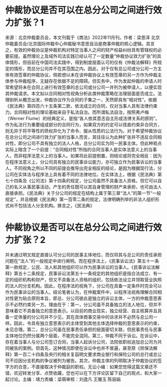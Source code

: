# 仲裁协议是否可以在总分公司之间进行效力扩张？1

来源：北京仲裁委员会，本文刊载于《商法》2022年11月刊。作者：梁恩泽 北京仲裁委员会/北京国际仲裁中心仲裁秘书意思自治是商事仲裁的核心逻辑。具言之，有效的仲裁协议是仲裁机构对特定当事人之间的财产权益纠纷具有管辖权的必要前提。虽然理论上及域外司法实践已经认可了一定数量“仲裁协议效力扩张”的具体情形，但目前在中国司法实践中，得到制度层面认可的仅有《仲裁法解释》所规定的情形，而总分公司并不在其范围之内。因此，对于仅有总公司或分公司一方主体有效签章的仲裁协议，倘若想以未在该仲裁协议上有效签章的另一方作为仲裁主体参与仲裁程序，无疑存在依据不足的障碍。但实务中，作为发起仲裁的申请人时常希望将未在合同上进行有效签章的总公司或分公司一并列为被申请人，以便实现其仲裁请求。本文拟以合同相对性视角分析此类仲裁策略在法理层面是否成立。法理剖析从概念出发，仲裁协议作为合同的子集之一，天然即具有“相对性”。依据《民法典》第四百六十五条第二款，依法成立的合同，仅对当事人具有法律约束力。合同相对性的理论基础来自于私法自治。而所谓私法自治，按照弗卢梅（Werner Flume）的经典定义，是指“各人依其意志自主形成法律关系的原则”。作为私法行为重要组成部分的合同行为，如果双方的约定可以径直约束非合同方，则无异于将平等性的债权异化为了命令、服从性质的公法行为。对于希望仲裁协议在总分公司之间进行效力扩张的当事人而言，其往往认为此种扩张并不违反合同相对性，即分公司不具有独立的法人人格，总分公司实为同一民事主体。但此种观点实际上暗含了一个前提：“合同相对性”所指的合同当事人是实体法意义上的当事人，而非程序法意义上的当事人。如果将此前提倒置，则结论或将完全相反：因为在程序法意义上，分公司具有独立的民事诉讼能力，亦可独立作为民事诉讼的当事人。不同视角之所以不同的前提会推导出完全相反的结论，是因为根据现行法，分公司在实体法与程序法上具有着不同的法律地位。在实体法上，根据《民法典》第七十四条及《公司法》第十四条的规定，分公司虽然不具备法人资格，但它可以自己的名义从事民事活动，产生的责任既可以其自身管理的财产来承担，也可由法人直接承担。《民法典》关于分公司的规定在结构上属于第三章“法人”的第一节“一般规定”，并且根据《民法典》第一百零二条的规定，法律明确列举的非法人组织形式尚不包括法人分支机构。换言之，《民法典》

# 仲裁协议是否可以在总分公司之间进行效力扩张？2

并未通过明文规定直接认可分公司的民事主体地位，而仅将其与总公司的责任承担问题在“法人”的一般规定中进行阐明。而在程序法上，《民事诉讼法》第五十一条第一款规定，公民、法人和其他组织可以作为民事诉讼的当事人。《民事诉讼法解释》第五十二条规定，民事诉讼法第五十一条规定的其他组织是指合法成立、有一定的组织机构和财产，但又不具备法人资格的组织，包括依法设立并领取营业执照的法人的分支机构。因此，在程序法的视角下，分公司在具备一定条件时完全可以作为民事诉讼的当事人。结论笔者认为，在仲裁案件中，以程序法视角理解合同相对性更为贴合原则本旨，即总、分公司彼此是独立的诉讼主体，一方的仲裁意思表示不必然约束另一方。理由在于：第一，分公司虽不具备独立的法人地位，但并不意味着它不具备独立的意思表示。以目前的商业现实，独立经营、自主核算并且具备一定体量的分公司并不少见，其在具体商事交易中的诉求并不必然与总公司一样。因此，令具有独立意思表示的主体受到其他主体选择仲裁的意思表示的约束，未见合理。第二，总分公司虽在民事责任承担的层面密切关联，但民事责任与民事主体地位仍然分属两个层面，不能完全混同。第三，仲裁不同于诉讼。在诉讼中，存在着当事人与分公司签订合同，当事人起诉分公司，法院依职权追加总公司为共同被告的案例。但首先，这种情况即使在诉讼中也并不普遍，甚至原《担保法解释》第一百二十四条及央行的相关复函明文要求商业银行和保险公司的总行或总公司不应因分支机构的争议被列为被告。其次，仲裁主体的列明取决于仲裁协议的签字方的合意，不直接取决于仲裁庭的职权。无讼小编：如果您觉得这篇文章还不错，欢迎转发分享、点赞收藏，您也可以在下方评论区留下自己的观点，和大家一起讨论。主编：靖力责编：梁萌审核：刘逸凡 王雅玉 陈丽娟

